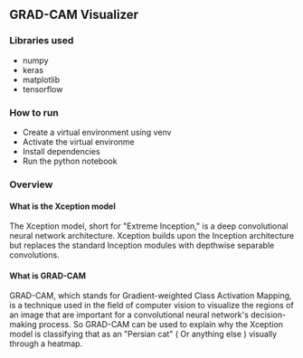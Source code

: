 ## GRAD-CAM Visualizer

### Libraries used
- numpy
- keras
- matplotlib
- tensorflow

### How to run
- Create a virtual environment using venv
- Activate the virtual environme
- Install dependencies
- Run the python notebook

### Overview

#### What is the Xception model
The Xception model, short for "Extreme Inception," is a deep convolutional neural network architecture. Xception builds upon the Inception architecture but replaces the standard Inception modules with depthwise separable convolutions.

#### What is GRAD-CAM
GRAD-CAM, which stands for Gradient-weighted Class Activation Mapping, is a technique used in the field of computer vision to visualize the regions of an image that are important for a convolutional neural network's decision-making process. So GRAD-CAM can be used to explain why the Xception model is classifying that as an "Persian cat" ( Or anything else ) visually through a heatmap.
